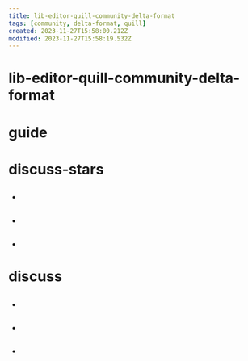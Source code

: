 ```yaml
---
title: lib-editor-quill-community-delta-format
tags: [community, delta-format, quill]
created: 2023-11-27T15:58:00.212Z
modified: 2023-11-27T15:58:19.532Z
---
```


# lib-editor-quill-community-delta-format

# guide

# discuss-stars
- ## 

- ## 

- ## 
# discuss
- ## 

- ## 

- ## 

